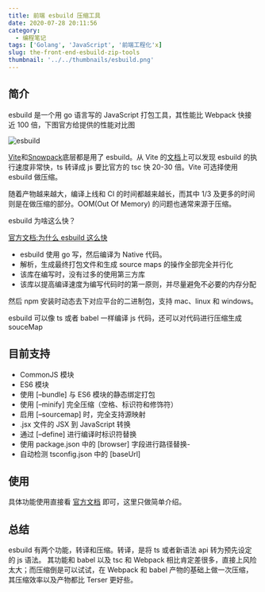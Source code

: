 ```yaml
---
title: 前端 esbuild 压缩工具
date: 2020-07-28 20:11:56
category:
  - 编程笔记
tags: ['Golang', 'JavaScript', '前端工程化'x]
slug: the-front-end-esbuild-zip-tools
thumbnail: '../../thumbnails/esbuild.png'
---
```


## 简介

esbuild 是一个用 go 语言写的 JavaScript 打包工具，其性能比 Webpack 快接近 100 倍，下图官方给提供的性能对比图

![esbuild](https://cdn.clearlywind.com/blog-images/images/esbuild-benchmark.svg)

[Vite](https://vitejs.dev/)和[Snowpack](https://www.snowpack.dev/)底层都是用了 esbuild。从 Vite 的[文档](https://vitejs.dev/guide/features.html#typescript)上可以发现 esbuild 的执行速度非常快，ts 转译成 js 要比官方的 tsc 快 20-30 倍。Vite 可选择使用 esbuild 做压缩。

随着产物越来越大，编译上线和 CI 的时间都越来越长，而其中 1/3 及更多的时间则是在做压缩的部分。OOM(Out Of Memory) 的问题也通常来源于压缩。

esbuild 为啥这么快？

[官方文档:为什么 esbuild 这么快](https://esbuild.github.io/faq/#why-is-esbuild-fast)

- esbuild 使用 go 写，然后编译为 Native 代码。
- 解析，生成最终打包文件和生成 source maps 的操作全部完全并行化
- 该库在编写时，没有过多的使用第三方库
- 该库以提高编译速度为编写代码时的第一原则，并尽量避免不必要的内存分配

然后 npm 安装时动态去下对应平台的二进制包，支持 mac、linux 和 windows。

esbuild 可以像 ts 或者 babel 一样编译 js 代码，还可以对代码进行压缩生成 souceMap

## 目前支持

- CommonJS 模块
- ES6 模块
- 使用 [–bundle] 与 ES6 模块的静态绑定打包
- 使用 [–minify] 完全压缩（空格、标识符和修饰符）
- 启用 [–sourcemap] 时，完全支持源映射
- .jsx 文件的 JSX 到 JavaScript 转换
- 通过 [–define] 进行编译时标识符替换
- 使用 package.json 中的 [browser] 字段进行路径替换-
- 自动检测 tsconfig.json 中的 [baseUrl]

## 使用

具体功能使用直接看 [官方文档](https://esbuild.github.io/faq/) 即可，这里只做简单介绍。

## 总结

esbuild 有两个功能，转译和压缩。转译，是将 ts 或者新语法 api 转为预先设定的 js 语法。 其功能和 babel 以及 tsc 和 Webpack 相比肯定差很多，直接上风险太大；而压缩倒是可以试试，在 Webpack 和 babel 产物的基础上做一次压缩，其压缩效率以及产物都比 Terser 更好些。
